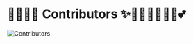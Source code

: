 # 🧚🏻‍♀️✨ Contributors ✨🧚🏻‍♀️🦄🔮🏰💕

![Contributors](https://contrib.rocks/image?repo=matriarx/documentation)
